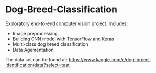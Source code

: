 # Dog-Breed-Classification

Exploratory end-to-end computer vision project. Includes:
  * Image preprocessing
  * Building CNN model with TensorFlow and Keras
  * Multi-class dog breed classification
  * Data Agementation

The data set can be found at: https://www.kaggle.com/c/dog-breed-identification/data?select=test
